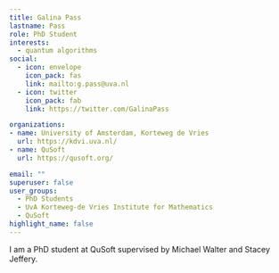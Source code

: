 ```yaml
---
title: Galina Pass
lastname: Pass
role: PhD Student
interests:
  - quantum algorithms
social:
  - icon: envelope
    icon_pack: fas
    link: mailto:g.pass@uva.nl
  - icon: twitter
    icon_pack: fab
    link: https://twitter.com/GalinaPass

organizations:
- name: University of Amsterdam, Korteweg de Vries
  url: https://kdvi.uva.nl/
- name: QuSoft
  url: https://qusoft.org/

email: ""
superuser: false
user_groups:
  - PhD Students
  - UvA Korteweg-de Vries Institute for Mathematics
  - QuSoft
highlight_name: false
---
```


I am a PhD student at QuSoft supervised by Michael Walter and Stacey Jeffery.
